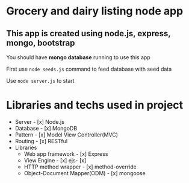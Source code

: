 # Grocery and dairy listing node app

## This app is created using **node.js, express, mongo, bootstrap**

You should have **mongo database** running to use this app

First use `node seeds.js` command to feed database with seed data

Use `node server.js` to start

# Libraries and techs used in project

- Server - [x] Node.js
- Database - [x] MongoDB
- Pattern - [x] Model View Controller(MVC)
- Routing - [x] RESTful
- Libraries
  - Web app framework - [x] Express
  - View Engine - [x] ejs- [x]
  - HTTP method wrapper - [x] method-override
  - Object-Document Mapper(ODM) - [x] mongoose
